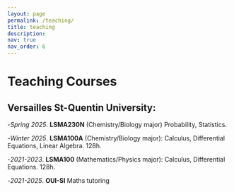 ```yaml
---
layout: page
permalink: /teaching/
title: teaching
description:
nav: true
nav_order: 6
---
```


# **Teaching Courses**

## Versailles St-Quentin University: 
-*Spring 2025*. **LSMA230N** (Chemistry/Biology major) Probability, Statistics.

-*Winter 2025*. **LSMA100A** (Chemistry/Biology major): Calculus, Differential Equations, Linear Algebra. 128h.

-*2021-2023*. **LSMA100** (Mathematics/Physics major): Calculus, Differential Equations. 128h.

-*2021-2025*. **OUI-SI** Maths tutoring 



